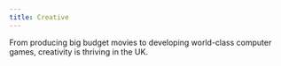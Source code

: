 ```yaml
---
title: Creative
---
```


From producing big budget movies to developing world-class computer games, creativity is thriving in the UK.